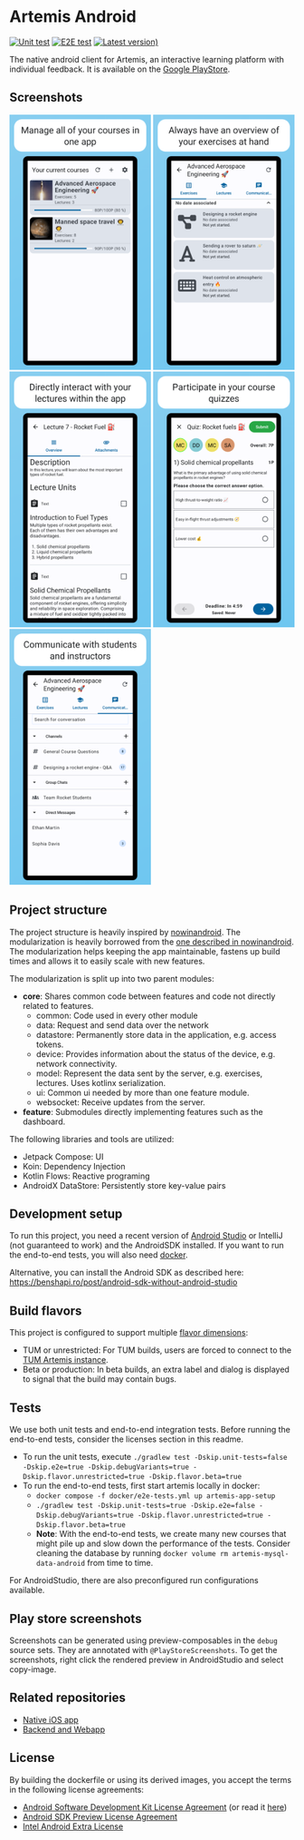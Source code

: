 # Artemis Android
[![Unit test](https://github.com/ls1intum/artemis-android/actions/workflows/unit-test.yml/badge.svg)](https://github.com/ls1intum/artemis-android/actions/workflows/unit-test.yml)
[![E2E test](https://github.com/ls1intum/artemis-android/actions/workflows/e2e-test.yml/badge.svg)](https://github.com/ls1intum/artemis-android/actions/workflows/e2e-test.yml)
[![Latest version)](https://img.shields.io/github/v/tag/ls1intum/artemis-android?label=%20Latest%20version&sort=semver)](https://github.com/ls1intum/artemis-android/releases/latest)

The native android client for Artemis, an interactive learning platform with individual feedback. 
It is available on the [Google PlayStore](https://play.google.com/store/apps/details?id=de.tum.cit.aet.artemis).

## Screenshots
<p float="left">
  <img src="playStoreScreenshots/smartphone/dashboard.png" width="250"/>
  <img src="playStoreScreenshots/smartphone/exerciseList.png" width="250"/>
  <img src="playStoreScreenshots/smartphone/lecture.png" width="250"/>
  <img src="playStoreScreenshots/smartphone/quiz.png" width="250"/>
  <img src="playStoreScreenshots/smartphone/conversationOverview.png" width="250"/>
</p>

## Project structure
The project structure is heavily inspired by [nowinandroid](https://github.com/android/nowinandroid). 
The modularization is heavily borrowed from the [one described in nowinandroid](https://github.com/android/nowinandroid/blob/main/docs/ModularizationLearningJourney.md).
The modularization helps keeping the app maintainable, fastens up build times and allows it to easily scale with new features.

The modularization is split up into two parent modules:
- **core**: Shares common code between features and code not directly related to features.
  - common: Code used in every other module
  - data: Request and send data over the network
  - datastore: Permanently store data in the application, e.g. access tokens.
  - device: Provides information about the status of the device, e.g. network connectivity.
  - model: Represent the data sent by the server, e.g. exercises, lectures. Uses kotlinx serialization.
  - ui: Common ui needed by more than one feature module.
  - websocket: Receive updates from the server.
- **feature**: Submodules directly implementing features such as the dashboard.


The following libraries and tools are utilized:
- Jetpack Compose: UI
- Koin: Dependency Injection
- Kotlin Flows: Reactive programing
- AndroidX DataStore: Persistently store key-value pairs

## Development setup
To run this project, you need a recent version of [Android Studio](https://developer.android.com/studio) or IntelliJ (not guaranteed to work) and the AndroidSDK installed.
If you want to run the end-to-end tests, you will also need [docker](https://www.docker.com/). 

Alternative, you can install the Android SDK as described here: https://benshapi.ro/post/android-sdk-without-android-studio

## Build flavors
This project is configured to support multiple [flavor dimensions](https://developer.android.com/build/build-variants):
- TUM or unrestricted: For TUM builds, users are forced to connect to the [TUM Artemis instance](https://artemis.tum.de).
- Beta or production: In beta builds, an extra label and dialog is displayed to signal that the build may contain bugs. 

## Tests
We use both unit tests and end-to-end integration tests. Before running the end-to-end tests, consider the licenses section in this readme.
- To run the unit tests, execute `./gradlew test -Dskip.unit-tests=false -Dskip.e2e=true -Dskip.debugVariants=true -Dskip.flavor.unrestricted=true -Dskip.flavor.beta=true`
- To run the end-to-end tests, first start artemis locally in docker: 
  - `docker compose -f docker/e2e-tests.yml up artemis-app-setup`
  - `./gradlew test -Dskip.unit-tests=true -Dskip.e2e=false -Dskip.debugVariants=true -Dskip.flavor.unrestricted=true -Dskip.flavor.beta=true`
  - **Note**: With the end-to-end tests, we create many new courses that might pile up and slow down the performance of the tests. 
Consider cleaning the database by running `docker volume rm artemis-mysql-data-android` from time to time.


For AndroidStudio, there are also preconfigured run configurations available. 

## Play store screenshots
Screenshots can be generated using preview-composables in the `debug` source sets. They are annotated with `@PlayStoreScreenshots`. To get the screenshots, right click the rendered preview
in AndroidStudio and select copy-image.

## Related repositories
- [Native iOS app](https://github.com/ls1intum/artemis-ios)
- [Backend and Webapp](https://github.com/ls1intum/artemis)

## License
By building the dockerfile or using its derived images, you accept the terms in the following license agreements:
* [Android Software Development Kit License Agreement](https://raw.githubusercontent.com/thyrlian/AndroidSDK/master/EULA/AndroidSoftwareDevelopmentKitLicenseAgreement-20190116) (or read it [here](https://developer.android.com/studio/terms.html))
* [Android SDK Preview License Agreement](https://raw.githubusercontent.com/thyrlian/AndroidSDK/master/EULA/AndroidSDKPreviewLicenseAgreement)
* [Intel Android Extra License](https://raw.githubusercontent.com/thyrlian/AndroidSDK/master/EULA/IntelAndroidExtraLicense)
